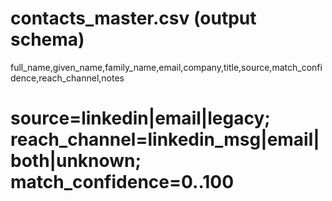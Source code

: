 # contacts_master.csv (output schema)
full_name,given_name,family_name,email,company,title,source,match_confidence,reach_channel,notes
# source=linkedin|email|legacy; reach_channel=linkedin_msg|email|both|unknown; match_confidence=0..100
